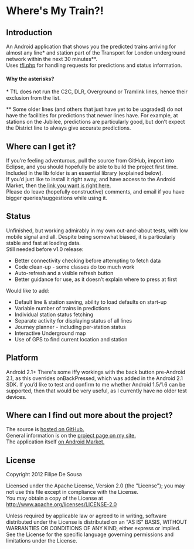 # Where's My Train?!
## Introduction
An Android application that shows you the predicted trains arriving for almost any line* and station part of the Transport for London underground network within the next 30 minutes**.  
Uses [tfl.php](http://trains.desousa.com.pt/) for handling requests for predictions and status information.

#### Why the asterisks?
\* TfL does not run the C2C, DLR, Overground or Tramlink lines, hence their exclusion from the list.

** Some older lines (and others that just have yet to be upgraded) do not have the facilities for predictions that newer lines have. For example, at stations on the Jubilee, predictions are particularly good, but don’t expect the District line to always give accurate predictions.

## Where can I get it?
If you’re feeling adventurous, pull the source from GitHub, import into Eclipse, and you should hopefully be able to build the project first time. Included in the lib folder is an essential library (explained below).  
If you’d just like to install it right away, and have access to the Android Market, then [the link you want is right here.](https://market.android.com/details?id=com.fdesousa.android.WheresMyTrain)  
Please do leave (hopefully constructive) comments, and email if you have bigger queries/suggestions while using it.

## Status
Unfinished, but working admirably in my own out-and-about tests, with low mobile signal and all. Despite being somewhat biased, it is particularly stable and fast at loading data.  
Still needed before v1.0 release:

*	Better connectivity checking before attempting to fetch data
*	Code clean-up - some classes do too much work
*	Auto-refresh and a visible refresh button
*	Better guidance for use, as it doesn’t explain where to press at first

Would like to add:

*	Default line & station saving, ability to load defaults on start-up
*	Variable number of trains in predictions
*	Individual station status fetching
*	Separate activity for displaying status of all lines
*	Journey planner - including per-station status
*	Interactive Underground map
*	Use of GPS to find current location and station

## Platform
Android 2.1+
There's some iffy workings with the back button pre-Android 2.1, as this overrides onBackPressed, which was added in the Android 2.1 SDK. If you’d like to test and confirm to me whether Android 1.5/1.6 can be supported, then that would be very useful, as I currently have no older test devices.

## Where can I find out more about the project?
The source is [hosted on GitHub.](https://github.com/FDeSousa/WheresMyTrain)  
General information is on the [project page on my site.](http://desousa.com.pt/wmt)  
The application itself [on Android Market.](https://market.android.com/details?id=com.fdesousa.android.WheresMyTrain)  

## License
Copyright 2012 Filipe De Sousa

Licensed under the Apache License, Version 2.0 (the "License"); you may not use this file except in compliance with the License.  
You may obtain a copy of the License at  
http://www.apache.org/licenses/LICENSE-2.0

Unless required by applicable law or agreed to in writing, software distributed under the License is distributed on an "AS IS" BASIS, WITHOUT WARRANTIES OR CONDITIONS OF ANY KIND, either express or implied.  
See the License for the specific language governing permissions and limitations under the License.